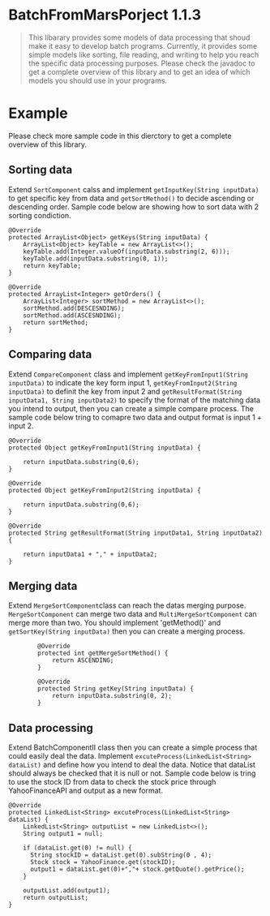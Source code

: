# BatchFromMarsPorject 1.1.3
>This libarary provides some models of data processing that shoud make it easy to develop batch programs. Currently, it provides some simple models like sorting, file reading, and writing to help you reach the specific data processing purposes. Please check the javadoc to get a complete overview of this library and to get an idea of which models you should use in your programs.

# Example
Please check more sample code in this dierctory to get a complete overview of this library.

Sorting data
------------
Extend `SortComponent` calss and implement `getInputKey(String inputData)` to get specific key from data and `getSortMethod()` to decide ascending or descending order. Sample code below are showing how to sort data with 2 sorting condiction.

	@Override
	protected ArrayList<Object> getKeys(String inputData) {
		ArrayList<Object> keyTable = new ArrayList<>();
		keyTable.add(Integer.valueOf(inputData.substring(2, 6)));
		keyTable.add(inputData.substring(0, 1));
		return keyTable;
	}

	@Override
	protected ArrayList<Integer> getOrders() {
		ArrayList<Integer> sortMethod = new ArrayList<>();
		sortMethod.add(DESCESNDING);
		sortMethod.add(ASCESNDING);
		return sortMethod;
	}

Comparing data
--------------
Extend `CompareComponent` class and implement `getKeyFromInput1(String inputData)` to indicate the key form input 1, `getKeyFromInput2(String inputData)` to definit the key from input 2 and `getResultFormat(String inputData1, String inputData2)` to specify the format of the matching data you intend to output, then you can create a simple compare process. The sample code below tring to comapre two data and output format is input 1 + input 2. 

	@Override
	protected Object getKeyFromInput1(String inputData) {
		
		return inputData.substring(0,6);
	}

	@Override
	protected Object getKeyFromInput2(String inputData) {
		
		return inputData.substring(0,6);
	}

	@Override
	protected String getResultFormat(String inputData1, String inputData2) {

		return inputData1 + "," + inputData2;
	}

Merging data
------------
Extend `MergeSortComponent`class can reach the datas merging purpose. `MergeSortComponent` can merge two data and `MultiMergeSortComponent` can merge more than two. You should implement 'getMethod()' and `getSortKey(String inputData)` then you can create a merging process. 

			@Override
			protected int getMergeSortMethod() {
				return ASCENDING;
			}

			@Override
			protected String getKey(String inputData) {
				return inputData.substring(0, 2);
			}  

Data processing
---------------
Extend BatchComponentII class then you can create a simple process that could easily deal the data. Implement `excuteProcess(LinkedList<String> dataList)` and define how you intend to deal the data. Notice that dataList should always be checked that it is null or not. Sample code below is tring to use the stock ID from data to check the stock price through YahooFinanceAPI and output as a new format.

	@Override
	protected LinkedList<String> excuteProcess(LinkedList<String> dataList) {
		LinkedList<String> outputList = new LinkedList<>();
		String output1 = null;
	
		if (dataList.get(0) != null) {
		  String stockID = dataList.get(0).subString(0 , 4);
		  Stock stock = YahooFinance.get(stockID);
		  output1 = dataList.get(0)+","+ stock.getQuote().getPrice();
		} 
		
		outputList.add(output1);
		return outputList;
	}

